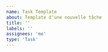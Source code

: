 ```yaml
---
name: Task Template
about: Template d'une nouvelle tâche
title: ''
labels: ''
assignees: 'me'
type: 'Task'
---
```


